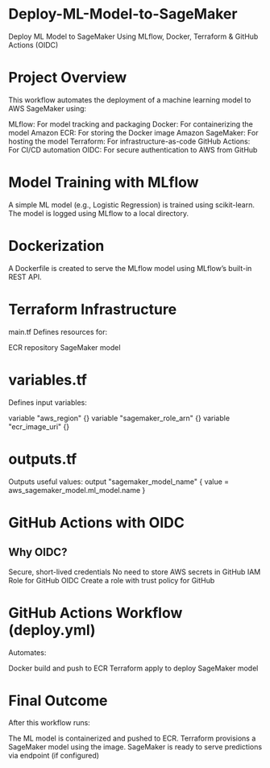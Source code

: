 # Deploy-ML-Model-to-SageMaker

Deploy ML Model to SageMaker Using MLflow, Docker, Terraform & GitHub Actions (OIDC)

# Project Overview

This workflow automates the deployment of a machine learning model to AWS SageMaker using:

MLflow: For model tracking and packaging
Docker: For containerizing the model
Amazon ECR: For storing the Docker image
Amazon SageMaker: For hosting the model
Terraform: For infrastructure-as-code
GitHub Actions: For CI/CD automation
OIDC: For secure authentication to AWS from GitHub

# Model Training with MLflow
A simple ML model (e.g., Logistic Regression) is trained using scikit-learn.
The model is logged using MLflow to a local directory.

# Dockerization
A Dockerfile is created to serve the MLflow model using MLflow’s built-in REST API.

# Terraform Infrastructure
main.tf
Defines resources for:

ECR repository
SageMaker model

# variables.tf

Defines input variables:

variable "aws_region" {}
variable "sagemaker_role_arn" {}
variable "ecr_image_uri" {}

# outputs.tf

Outputs useful values:
output "sagemaker_model_name" {
  value = aws_sagemaker_model.ml_model.name
}


# GitHub Actions with OIDC

## Why OIDC?

Secure, short-lived credentials
No need to store AWS secrets in GitHub
IAM Role for GitHub OIDC
Create a role with trust policy for GitHub

# GitHub Actions Workflow (deploy.yml)

Automates:

Docker build and push to ECR
Terraform apply to deploy SageMaker model


# Final Outcome

After this workflow runs:

The ML model is containerized and pushed to ECR.
Terraform provisions a SageMaker model using the image.
SageMaker is ready to serve predictions via endpoint (if configured)